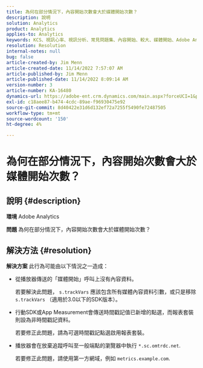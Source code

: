 ```yaml
---
title: 為何在部分情況下，內容開始次數會大於媒體開始次數？
description: 說明
solution: Analytics
product: Analytics
applies-to: Analytics
keywords: KCS、視訊心率、視訊分析、常見問題集、內容開始、較大、媒體開始、Adobe Analytics
resolution: Resolution
internal-notes: null
bug: false
article-created-by: Jim Menn
article-created-date: 11/14/2022 7:57:07 AM
article-published-by: Jim Menn
article-published-date: 11/14/2022 8:09:14 AM
version-number: 3
article-number: KA-16480
dynamics-url: https://adobe-ent.crm.dynamics.com/main.aspx?forceUCI=1&pagetype=entityrecord&etn=knowledgearticle&id=f2f8c0e9-f163-ed11-9561-6045bd006b4b
exl-id: c18aee87-b474-4cdc-89ae-f96930475e92
source-git-commit: 8d40422e31d6d132ef72a7255f5490fe72487505
workflow-type: tm+mt
source-wordcount: '150'
ht-degree: 4%

---
```


# 為何在部分情況下，內容開始次數會大於媒體開始次數？

## 說明 {#description}


<b>環境</b>
Adobe Analytics

<b>問題</b>
為何在部分情況下，內容開始次數會大於媒體開始次數？


## 解決方法 {#resolution}


<b>解決方案</b>
此行為可能由以下情況之一造成：

- 從播放器傳送的「媒體開始」呼叫上沒有內容資料。

  若要解決此問題， `s.trackVars` 應該包含所有媒體內容資料引數，或只是移除 `s.trackVars` （適用於3.0以下的SDK版本）。
- 行動SDK或App Measurement會傳送時間戳記值已新增的點選，而報表套裝則設為非時間戳記資料。

  若要修正此問題，請為可選時間戳記點選啟用報表套裝。
- 播放器會在放棄追蹤呼叫至一般端點的瀏覽器中執行 `*.sc.omtrdc.net`.

  若要修正此問題，請使用第一方網域，例如 `metrics.example.com`.
